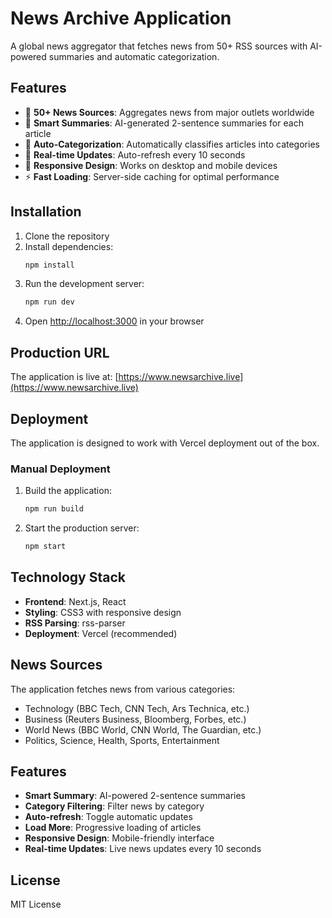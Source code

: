 # News Archive Application

A global news aggregator that fetches news from 50+ RSS sources with AI-powered summaries and automatic categorization.

## Features

- 📰 **50+ News Sources**: Aggregates news from major outlets worldwide
- 🤖 **Smart Summaries**: AI-generated 2-sentence summaries for each article
- 📂 **Auto-Categorization**: Automatically classifies articles into categories
- 🔄 **Real-time Updates**: Auto-refresh every 10 seconds
- 📱 **Responsive Design**: Works on desktop and mobile devices
- ⚡ **Fast Loading**: Server-side caching for optimal performance

## Installation

1. Clone the repository
2. Install dependencies:
   ```bash
   npm install
   ```
3. Run the development server:
   ```bash
   npm run dev
   ```
4. Open [http://localhost:3000](http://localhost:3000) in your browser

## Production URL

The application is live at: [https://www.newsarchive.live](https://www.newsarchive.live)

## Deployment

The application is designed to work with Vercel deployment out of the box.

### Manual Deployment

1. Build the application:
   ```bash
   npm run build
   ```
2. Start the production server:
   ```bash
   npm start
   ```

## Technology Stack

- **Frontend**: Next.js, React
- **Styling**: CSS3 with responsive design
- **RSS Parsing**: rss-parser
- **Deployment**: Vercel (recommended)

## News Sources

The application fetches news from various categories:
- Technology (BBC Tech, CNN Tech, Ars Technica, etc.)
- Business (Reuters Business, Bloomberg, Forbes, etc.)
- World News (BBC World, CNN World, The Guardian, etc.)
- Politics, Science, Health, Sports, Entertainment

## Features

- **Smart Summary**: AI-powered 2-sentence summaries
- **Category Filtering**: Filter news by category
- **Auto-refresh**: Toggle automatic updates
- **Load More**: Progressive loading of articles
- **Responsive Design**: Mobile-friendly interface
- **Real-time Updates**: Live news updates every 10 seconds

## License

MIT License
